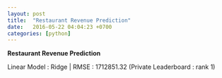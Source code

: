```yaml
---
layout: post
title:  "Restaurant Revenue Prediction"
date:   2016-05-22 04:04:23 +0700
categories: [python]
---
```


**Restaurant Revenue Prediction** 

Linear Model : Ridge | RMSE : 1712851.32 (Private Leaderboard : rank 1) 


